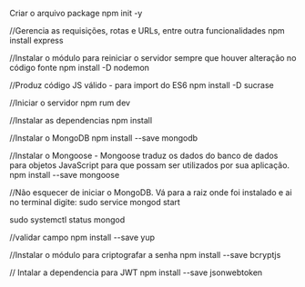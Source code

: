 Criar o arquivo package
npm init -y

//Gerencia as requisições, rotas e URLs, entre outra funcionalidades
npm install express

//Instalar o módulo para reiniciar o servidor sempre que houver alteração no código fonte
npm install -D nodemon

//Produz código JS válido - para import do ES6
npm install -D sucrase

//Iniciar o servidor
npm rum dev

//Instalar as dependencias
npm install

//Instalar o MongoDB
npm install --save mongodb

//Instalar o Mongoose - Mongoose traduz os dados do banco de dados para objetos JavaScript para que possam ser utilizados por sua aplicação.
npm install --save mongoose

//Não esquecer de iniciar o MongoDB. Vá para a raiz onde foi instalado e ai no terminal digite:
sudo service mongod start

sudo systemctl status mongod

//validar campo
npm install --save yup

//Instalar o módulo para criptografar a senha
npm install --save bcryptjs

// Intalar a dependencia para JWT
npm install --save jsonwebtoken